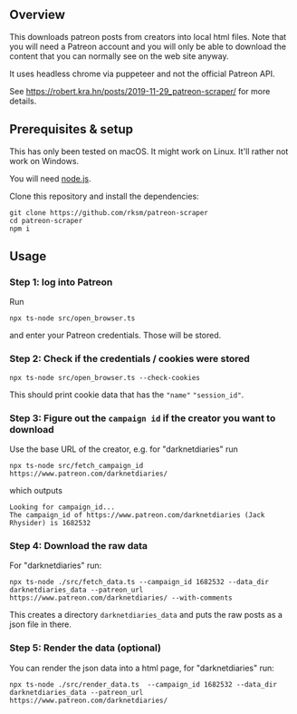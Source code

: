 ## Overview

This downloads patreon posts from creators into local html files. Note that you will need a Patreon account and you will only be able to download the content that you can normally see on the web site anyway.

It uses headless chrome via puppeteer and not the official Patreon API.

See https://robert.kra.hn/posts/2019-11-29_patreon-scraper/ for more details.


## Prerequisites & setup

This has only been tested on macOS. It might work on Linux. It'll rather not work on Windows.

You will need [node.js](https://nodejs.org/en/).

Clone this repository and install the dependencies:

```shell
git clone https://github.com/rksm/patreon-scraper
cd patreon-scraper
npm i
```


## Usage

### Step 1: log into Patreon

Run

```shell
npx ts-node src/open_browser.ts
```

and enter your Patreon credentials. Those will be stored.

### Step 2: Check if the credentials / cookies were stored

```shell
npx ts-node src/open_browser.ts --check-cookies
```

This should print cookie data that has the `"name"` `"session_id"`.

### Step 3: Figure out the `campaign id` if the creator you want to download 

Use the base URL of the creator, e.g. for "darknetdiaries" run
```shell
npx ts-node src/fetch_campaign_id https://www.patreon.com/darknetdiaries/
```

which outputs

```
Looking for campaign_id...
The campaign_id of https://www.patreon.com/darknetdiaries (Jack Rhysider) is 1682532
```

### Step 4: Download the raw data

For "darknetdiaries" run:

```shell
npx ts-node ./src/fetch_data.ts --campaign_id 1682532 --data_dir darknetdiaries_data --patreon_url https://www.patreon.com/darknetdiaries/ --with-comments
```

This creates a directory `darknetdiaries_data` and puts the raw posts as a json file in there.


### Step 5: Render the data (optional)

You can render the json data into a html page, for "darknetdiaries" run:

```shell
npx ts-node ./src/render_data.ts  --campaign_id 1682532 --data_dir darknetdiaries_data --patreon_url https://www.patreon.com/darknetdiaries/
```

